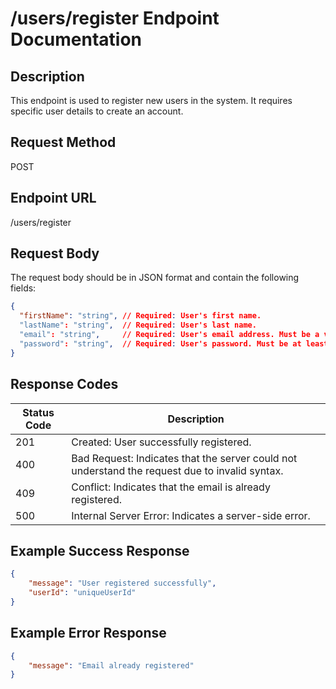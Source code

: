# /users/register Endpoint Documentation

## Description

This endpoint is used to register new users in the system. It requires specific user details to create an account.

## Request Method

POST

## Endpoint URL

/users/register

## Request Body

The request body should be in JSON format and contain the following fields:

```json
{
  "firstName": "string", // Required: User's first name.
  "lastName": "string",  // Required: User's last name.
  "email": "string",     // Required: User's email address. Must be a valid email format.
  "password": "string",  // Required: User's password. Must be at least 6 characters long.
}
```

## Response Codes

| Status Code | Description                                                      |
| ----------- | ---------------------------------------------------------------- |
| 201         | Created: User successfully registered.                           |
| 400         | Bad Request:  Indicates that the server could not understand the request due to invalid syntax. |
| 409         | Conflict: Indicates that the email is already registered.       |
| 500         | Internal Server Error:  Indicates a server-side error.          |

## Example Success Response

```json
{
    "message": "User registered successfully",
    "userId": "uniqueUserId"
}
```

## Example Error Response

```json
{
    "message": "Email already registered"
}
```
